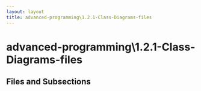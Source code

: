 ```yaml
---
layout: layout
title: advanced-programming\1.2.1-Class-Diagrams-files
---
```


# advanced-programming\1.2.1-Class-Diagrams-files

## Files and Subsections

